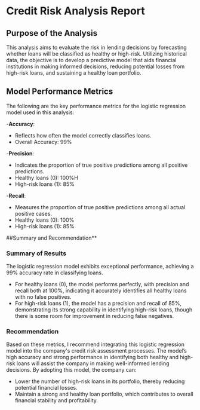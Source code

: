 # Credit Risk Analysis Report

## Purpose of the Analysis
This analysis aims to evaluate the risk in lending decisions by forecasting whether loans will be classified as healthy or high-risk. Utilizing historical data, the objective is to develop a predictive model that aids financial institutions in making informed decisions, reducing potential losses from high-risk loans, and sustaining a healthy loan portfolio.

## Model Performance Metrics

The following are the key performance metrics for the logistic regression model used in this analysis:

-**Accuracy**:
  - Reflects how often the model correctly classifies loans.
  - Overall Accuracy: 99%
    
-**Precision**:
  - Indicates the proportion of true positive predictions among all positive predictions.
  - Healthy loans (0): 100%H
  - High-risk loans (1): 85%

-**Recall**: 
  - Measures the proportion of true positive predictions among all actual positive cases.
  - Healthy loans (0): 100%
  - High-risk loans (1): 85%

##Summary and Recommendation**

### Summary of Results

The logistic regression model exhibits exceptional performance, achieving a 99% accuracy rate in classifying loans.
  - For healthy loans (0), the model performs perfectly, with precision and recall both at 100%, indicating it accurately identifies all healthy loans with no false positives.
  - For high-risk loans (1), the model has a precision and recall of 85%, demonstrating its strong capability in identifying high-risk loans, though there is some room for improvement in reducing false negatives.
    
### Recommendation

Based on these metrics, I recommend integrating this logistic regression model into the company's credit risk assessment processes. The model’s high accuracy and strong performance in identifying both healthy and high-risk loans will assist the company in making well-informed lending decisions. By adopting this model, the company can:
  - Lower the number of high-risk loans in its portfolio, thereby reducing potential financial losses.
  - Maintain a strong and healthy loan portfolio, which contributes to overall financial stability and profitability.
